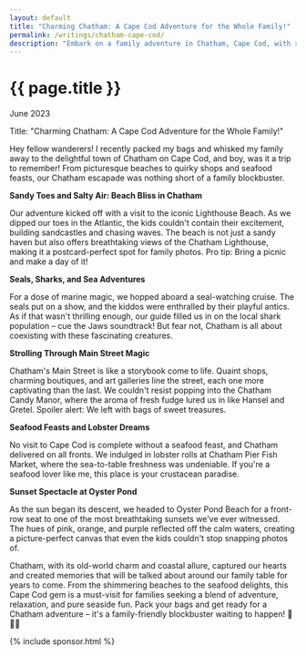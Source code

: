 ```yaml
---	
layout: default
title: "Charming Chatham: A Cape Cod Adventure for the Whole Family!"
permalink: /writings/chatham-cape-cod/
description: "Embark on a family adventure in Chatham, Cape Cod, with sandy beaches, seal-watching, Main Street charm, and seafood feasts, creating unforgettable memories for all. 🌊🦞🌅 #ChathamMagic"
---
```

<h1>{{ page.title }}</h1>
<p class="subtitle">June 2023</p>

Title: "Charming Chatham: A Cape Cod Adventure for the Whole Family!"

Hey fellow wanderers! I recently packed my bags and whisked my family away to the delightful town of Chatham on Cape Cod, and boy, was it a trip to remember! From picturesque beaches to quirky shops and seafood feasts, our Chatham escapade was nothing short of a family blockbuster.

**Sandy Toes and Salty Air: Beach Bliss in Chatham**

Our adventure kicked off with a visit to the iconic Lighthouse Beach. As we dipped our toes in the Atlantic, the kids couldn't contain their excitement, building sandcastles and chasing waves. The beach is not just a sandy haven but also offers breathtaking views of the Chatham Lighthouse, making it a postcard-perfect spot for family photos. Pro tip: Bring a picnic and make a day of it!

**Seals, Sharks, and Sea Adventures**

For a dose of marine magic, we hopped aboard a seal-watching cruise. The seals put on a show, and the kiddos were enthralled by their playful antics. As if that wasn't thrilling enough, our guide filled us in on the local shark population – cue the Jaws soundtrack! But fear not, Chatham is all about coexisting with these fascinating creatures.

**Strolling Through Main Street Magic**

Chatham's Main Street is like a storybook come to life. Quaint shops, charming boutiques, and art galleries line the street, each one more captivating than the last. We couldn't resist popping into the Chatham Candy Manor, where the aroma of fresh fudge lured us in like Hansel and Gretel. Spoiler alert: We left with bags of sweet treasures.

**Seafood Feasts and Lobster Dreams**

No visit to Cape Cod is complete without a seafood feast, and Chatham delivered on all fronts. We indulged in lobster rolls at Chatham Pier Fish Market, where the sea-to-table freshness was undeniable. If you're a seafood lover like me, this place is your crustacean paradise.

**Sunset Spectacle at Oyster Pond**

As the sun began its descent, we headed to Oyster Pond Beach for a front-row seat to one of the most breathtaking sunsets we've ever witnessed. The hues of pink, orange, and purple reflected off the calm waters, creating a picture-perfect canvas that even the kids couldn't stop snapping photos of.

Chatham, with its old-world charm and coastal allure, captured our hearts and created memories that will be talked about around our family table for years to come. From the shimmering beaches to the seafood delights, this Cape Cod gem is a must-visit for families seeking a blend of adventure, relaxation, and pure seaside fun. Pack your bags and get ready for a Chatham adventure – it's a family-friendly blockbuster waiting to happen! 🌊🦞🌅

{% include sponsor.html %}
